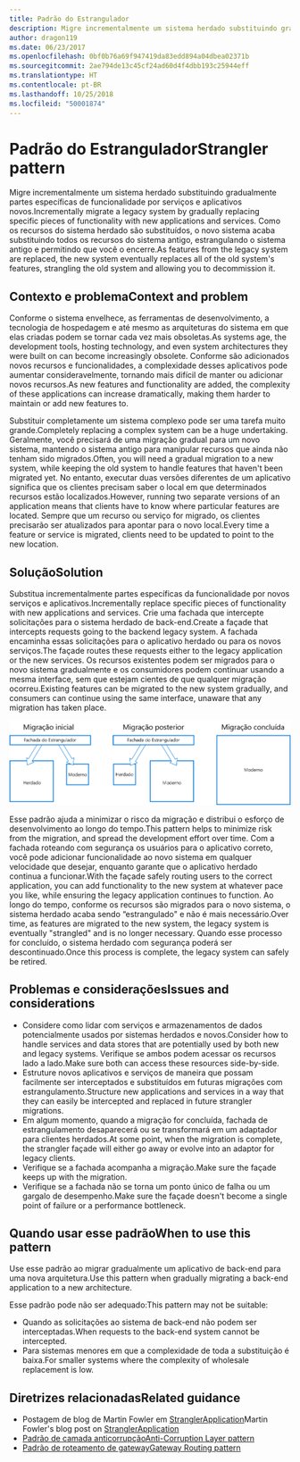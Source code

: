 ```yaml
---
title: Padrão do Estrangulador
description: Migre incrementalmente um sistema herdado substituindo gradualmente partes específicas de funcionalidade por serviços e aplicativos novos.
author: dragon119
ms.date: 06/23/2017
ms.openlocfilehash: 0bf0b76a69f947419da83edd894a04dbea02371b
ms.sourcegitcommit: 2ae794de13c45cf24ad60d4f4dbb193c25944eff
ms.translationtype: HT
ms.contentlocale: pt-BR
ms.lasthandoff: 10/25/2018
ms.locfileid: "50001874"
---
```

# <a name="strangler-pattern"></a><span data-ttu-id="524b7-103">Padrão do Estrangulador</span><span class="sxs-lookup"><span data-stu-id="524b7-103">Strangler pattern</span></span>

<span data-ttu-id="524b7-104">Migre incrementalmente um sistema herdado substituindo gradualmente partes específicas de funcionalidade por serviços e aplicativos novos.</span><span class="sxs-lookup"><span data-stu-id="524b7-104">Incrementally migrate a legacy system by gradually replacing specific pieces of functionality with new applications and services.</span></span> <span data-ttu-id="524b7-105">Como os recursos do sistema herdado são substituídos, o novo sistema acaba substituindo todos os recursos do sistema antigo, estrangulando o sistema antigo e permitindo que você o encerre.</span><span class="sxs-lookup"><span data-stu-id="524b7-105">As features from the legacy system are replaced, the new system eventually replaces all of the old system's features, strangling the old system and allowing you to decommission it.</span></span> 

## <a name="context-and-problem"></a><span data-ttu-id="524b7-106">Contexto e problema</span><span class="sxs-lookup"><span data-stu-id="524b7-106">Context and problem</span></span>

<span data-ttu-id="524b7-107">Conforme o sistema envelhece, as ferramentas de desenvolvimento, a tecnologia de hospedagem e até mesmo as arquiteturas do sistema em que elas criadas podem se tornar cada vez mais obsoletas.</span><span class="sxs-lookup"><span data-stu-id="524b7-107">As systems age, the development tools, hosting technology, and even system architectures they were built on can become increasingly obsolete.</span></span> <span data-ttu-id="524b7-108">Conforme são adicionados novos recursos e funcionalidades, a complexidade desses aplicativos pode aumentar consideravelmente, tornando mais difícil de manter ou adicionar novos recursos.</span><span class="sxs-lookup"><span data-stu-id="524b7-108">As new features and functionality are added, the complexity of these applications can increase dramatically, making them harder to maintain or add new features to.</span></span>

<span data-ttu-id="524b7-109">Substituir completamente um sistema complexo pode ser uma tarefa muito grande.</span><span class="sxs-lookup"><span data-stu-id="524b7-109">Completely replacing a complex system can be a huge undertaking.</span></span> <span data-ttu-id="524b7-110">Geralmente, você precisará de uma migração gradual para um novo sistema, mantendo o sistema antigo para manipular recursos que ainda não tenham sido migrados.</span><span class="sxs-lookup"><span data-stu-id="524b7-110">Often, you will need a gradual migration to a new system, while keeping the old system to handle features that haven't been migrated yet.</span></span> <span data-ttu-id="524b7-111">No entanto, executar duas versões diferentes de um aplicativo significa que os clientes precisam saber o local em que determinados recursos estão localizados.</span><span class="sxs-lookup"><span data-stu-id="524b7-111">However, running two separate versions of an application means that clients have to know where particular features are located.</span></span> <span data-ttu-id="524b7-112">Sempre que um recurso ou serviço for migrado, os clientes precisarão ser atualizados para apontar para o novo local.</span><span class="sxs-lookup"><span data-stu-id="524b7-112">Every time a feature or service is migrated, clients need to be updated to point to the new location.</span></span>

## <a name="solution"></a><span data-ttu-id="524b7-113">Solução</span><span class="sxs-lookup"><span data-stu-id="524b7-113">Solution</span></span>

<span data-ttu-id="524b7-114">Substitua incrementalmente partes específicas da funcionalidade por novos serviços e aplicativos.</span><span class="sxs-lookup"><span data-stu-id="524b7-114">Incrementally replace specific pieces of functionality with new applications and services.</span></span> <span data-ttu-id="524b7-115">Crie uma fachada que intercepte solicitações para o sistema herdado de back-end.</span><span class="sxs-lookup"><span data-stu-id="524b7-115">Create a façade that intercepts requests going to the backend legacy system.</span></span> <span data-ttu-id="524b7-116">A fachada encaminha essas solicitações para o aplicativo herdado ou para os novos serviços.</span><span class="sxs-lookup"><span data-stu-id="524b7-116">The façade routes these requests either to the legacy application or the new services.</span></span> <span data-ttu-id="524b7-117">Os recursos existentes podem ser migrados para o novo sistema gradualmente e os consumidores podem continuar usando a mesma interface, sem que estejam cientes de que qualquer migração ocorreu.</span><span class="sxs-lookup"><span data-stu-id="524b7-117">Existing features can be migrated to the new system gradually, and consumers can continue using the same interface, unaware that any migration has taken place.</span></span>

![](./_images/strangler.png)  

<span data-ttu-id="524b7-118">Esse padrão ajuda a minimizar o risco da migração e distribui o esforço de desenvolvimento ao longo do tempo.</span><span class="sxs-lookup"><span data-stu-id="524b7-118">This pattern helps to minimize risk from the migration, and spread the development effort over time.</span></span> <span data-ttu-id="524b7-119">Com a fachada roteando com segurança os usuários para o aplicativo correto, você pode adicionar funcionalidade ao novo sistema em qualquer velocidade que desejar, enquanto garante que o aplicativo herdado continua a funcionar.</span><span class="sxs-lookup"><span data-stu-id="524b7-119">With the façade safely routing users to the correct application, you can add functionality to the new system at whatever pace you like, while ensuring the legacy application continues to function.</span></span> <span data-ttu-id="524b7-120">Ao longo do tempo, conforme os recursos são migrados para o novo sistema, o sistema herdado acaba sendo “estrangulado" e não é mais necessário.</span><span class="sxs-lookup"><span data-stu-id="524b7-120">Over time, as features are migrated to the new system, the legacy system is eventually "strangled" and is no longer necessary.</span></span> <span data-ttu-id="524b7-121">Quando esse processo for concluído, o sistema herdado com segurança poderá ser descontinuado.</span><span class="sxs-lookup"><span data-stu-id="524b7-121">Once this process is complete, the legacy system can safely be retired.</span></span>

## <a name="issues-and-considerations"></a><span data-ttu-id="524b7-122">Problemas e considerações</span><span class="sxs-lookup"><span data-stu-id="524b7-122">Issues and considerations</span></span>

- <span data-ttu-id="524b7-123">Considere como lidar com serviços e armazenamentos de dados potencialmente usados por sistemas herdados e novos.</span><span class="sxs-lookup"><span data-stu-id="524b7-123">Consider how to handle services and data stores that are potentially used by both new and legacy systems.</span></span> <span data-ttu-id="524b7-124">Verifique se ambos podem acessar os recursos lado a lado.</span><span class="sxs-lookup"><span data-stu-id="524b7-124">Make sure both can access these resources side-by-side.</span></span>
- <span data-ttu-id="524b7-125">Estruture novos aplicativos e serviços de maneira que possam facilmente ser interceptados e substituídos em futuras migrações com estrangulamento.</span><span class="sxs-lookup"><span data-stu-id="524b7-125">Structure new applications and services in a way that they can easily be intercepted and replaced in future strangler migrations.</span></span>
- <span data-ttu-id="524b7-126">Em algum momento, quando a migração for concluída, fachada de estrangulamento desaparecerá ou se transformará em um adaptador para clientes herdados.</span><span class="sxs-lookup"><span data-stu-id="524b7-126">At some point, when the migration is complete, the strangler façade will either go away or evolve into an adaptor for legacy clients.</span></span>
- <span data-ttu-id="524b7-127">Verifique se a fachada acompanha a migração.</span><span class="sxs-lookup"><span data-stu-id="524b7-127">Make sure the façade keeps up with the migration.</span></span>
- <span data-ttu-id="524b7-128">Verifique se a fachada não se torna um ponto único de falha ou um gargalo de desempenho.</span><span class="sxs-lookup"><span data-stu-id="524b7-128">Make sure the façade doesn't become a single point of failure or a performance bottleneck.</span></span>

## <a name="when-to-use-this-pattern"></a><span data-ttu-id="524b7-129">Quando usar esse padrão</span><span class="sxs-lookup"><span data-stu-id="524b7-129">When to use this pattern</span></span>

<span data-ttu-id="524b7-130">Use esse padrão ao migrar gradualmente um aplicativo de back-end para uma nova arquitetura.</span><span class="sxs-lookup"><span data-stu-id="524b7-130">Use this pattern when gradually migrating a back-end application to a new architecture.</span></span>

<span data-ttu-id="524b7-131">Esse padrão pode não ser adequado:</span><span class="sxs-lookup"><span data-stu-id="524b7-131">This pattern may not be suitable:</span></span>

- <span data-ttu-id="524b7-132">Quando as solicitações ao sistema de back-end não podem ser interceptadas.</span><span class="sxs-lookup"><span data-stu-id="524b7-132">When requests to the back-end system cannot be intercepted.</span></span>
- <span data-ttu-id="524b7-133">Para sistemas menores em que a complexidade de toda a substituição é baixa.</span><span class="sxs-lookup"><span data-stu-id="524b7-133">For smaller systems where the complexity of wholesale replacement is low.</span></span>

## <a name="related-guidance"></a><span data-ttu-id="524b7-134">Diretrizes relacionadas</span><span class="sxs-lookup"><span data-stu-id="524b7-134">Related guidance</span></span>

- <span data-ttu-id="524b7-135">Postagem de blog de Martin Fowler em [StranglerApplication](https://www.martinfowler.com/bliki/StranglerApplication.html)</span><span class="sxs-lookup"><span data-stu-id="524b7-135">Martin Fowler's blog post on [StranglerApplication](https://www.martinfowler.com/bliki/StranglerApplication.html)</span></span>
- [<span data-ttu-id="524b7-136">Padrão de camada anticorrupção</span><span class="sxs-lookup"><span data-stu-id="524b7-136">Anti-Corruption Layer pattern</span></span>](./anti-corruption-layer.md)
- [<span data-ttu-id="524b7-137">Padrão de roteamento de gateway</span><span class="sxs-lookup"><span data-stu-id="524b7-137">Gateway Routing pattern</span></span>](./gateway-routing.md)


 

